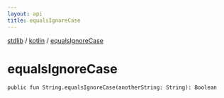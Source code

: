 ```yaml
---
layout: api
title: equalsIgnoreCase
---
```

[stdlib](../index.html) / [kotlin](index.html) / [equalsIgnoreCase](equalsIgnoreCase.html)

# equalsIgnoreCase

```
public fun String.equalsIgnoreCase(anotherString: String): Boolean
```

